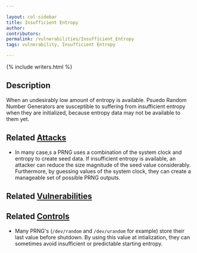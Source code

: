 ```yaml
---

layout: col-sidebar
title: Insufficient Entropy
author: 
contributors: 
permalink: /vulnerabilities/Insufficient_Entropy
tags: vulnerability, Insufficient Entropy

---
```


{% include writers.html %}

## Description

When an undesirably low amount of entropy is available. Psuedo Random Number Generators are susceptible to suffering from insufficient entropy when they are initialized, because entropy data may not be available to them yet.

## Related [Attacks](../attacks/)

- In many case,s a PRNG uses a combination of the system clock and entropy to create seed data. If insufficient entropy is available, an attacker can reduce the size magnitude of the seed value considerably. Furthermore, by guessing values of the system clock, they can create a manageable set of possible PRNG outputs.

## Related [Vulnerabilities](../vulnerabilities/)

## Related [Controls](../controls/)

- Many PRNG's (`/dev/random` and `/dev/urandom` for example) store their last value before shutdown. By using this value at intialization, they can sometimes avoid insufficient or predictable starting entropy.
